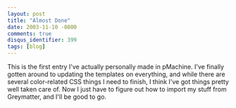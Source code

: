 ```yaml
---
layout: post
title: "Almost Done"
date: 2003-11-10 -0800
comments: true
disqus_identifier: 399
tags: [blog]
---
```

This is the first entry I've actually personally made in pMachine. I've
finally gotten around to updating the templates on everything, and while
there are several color-related CSS things I need to finish, I think
I've got things pretty well taken care of. Now I just have to figure out
how to import my stuff from Greymatter, and I'll be good to go.
